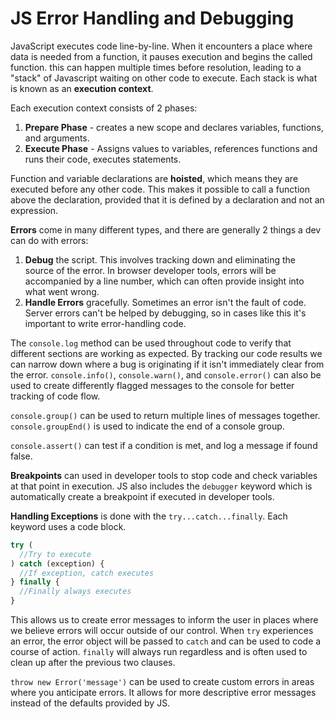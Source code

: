 # JS Error Handling and Debugging

JavaScript executes code line-by-line. When it encounters a place where data is needed from a function, it pauses execution and begins the called function. this can happen multiple times before resolution, leading to a "stack" of Javascript waiting on other code to execute. Each stack is what is known as an **execution context**.

Each execution context consists of 2 phases:

1. **Prepare Phase** - creates a new scope and declares variables, functions, and arguments.
2. **Execute Phase** - Assigns values to variables, references functions and runs their code, executes statements.

Function and variable declarations are **hoisted**, which means they are executed before any other code. This makes it possible to call a function above the declaration, provided that it is defined by a declaration and not an expression.

**Errors** come in many different types, and there are generally 2 things a dev can do with errors:

1. **Debug** the script. This involves tracking down and eliminating the source of the error. In browser developer tools, errors will be accompanied by a line number, which can often provide insight into what went wrong.
2. **Handle Errors** gracefully. Sometimes an error isn't the fault of code. Server errors can't be helped by debugging, so in cases like this it's important to write error-handling code.

The `console.log` method can be used throughout code to verify that different sections are working as expected. By tracking our code results we can narrow down where a bug is originating if it isn't immediately clear from the error. `console.info()`, `console.warn()`, and `console.error()` can also be used to create differently flagged messages to the console for better tracking of code flow.

`console.group()` can be used to return multiple lines of messages together. `console.groupEnd()` is used to indicate the end of a console group.

`console.assert()` can test if a condition is met, and log a message if found false.

**Breakpoints** can used in developer tools to stop code and check variables at that point in execution. JS also includes the `debugger` keyword which is automatically create a breakpoint if executed in developer tools.

**Handling Exceptions** is done with the `try...catch...finally`. Each keyword uses a code block.

```js
try (
  //Try to execute
) catch (exception) {
  //If exception, catch executes
} finally {
  //Finally always executes
}
```

This allows us to create error messages to inform the user in places where we believe errors will occur outside of our control. When `try` experiences an error, the error object will be passed to `catch` and can be used to code a course of action. `finally` will always run regardless and is often used to clean up after the previous two clauses.

`throw new Error('message')` can be used to create custom errors in areas where you anticipate errors. It allows for more descriptive error messages instead of the defaults provided by JS.
